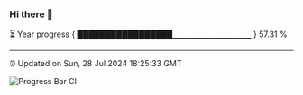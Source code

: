 ### Hi there 👋

⏳ Year progress { █████████████████▁▁▁▁▁▁▁▁▁▁▁▁▁ } 57.31 %

---

⏰ Updated on Sun, 28 Jul 2024 18:25:33 GMT

![Progress Bar CI](https://github.com/ZhaoGui/ZhaoGui/workflows/Progress%20Bar%20CI/badge.svg)
